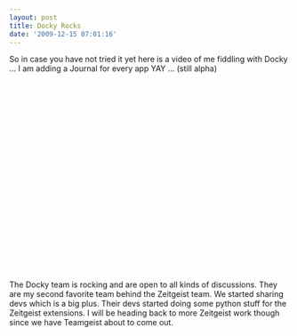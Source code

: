 ```yaml
---
layout: post
title: Docky Rocks
date: '2009-12-15 07:01:16'
---
```


So in case you have not tried it yet here is a video of me fiddling with Docky ... I am adding a Journal for every app YAY ... (still alpha)

<object width="425" height="344"><param name="movie" value="http://www.youtube.com/v/O3FYKph-kxU&hl=en_US&fs=1&rel=0"></param><param name="allowFullScreen" value="true"></param><param name="allowscriptaccess" value="always"></param><embed src="http://www.youtube.com/v/O3FYKph-kxU&hl=en_US&fs=1&rel=0" type="application/x-shockwave-flash" allowscriptaccess="always" allowfullscreen="true" width="425" height="344"></embed></object>

The Docky team is rocking and are open to all kinds of discussions. They are my second favorite team behind the Zeitgeist team. We started sharing devs which is a big plus. Their devs started doing some python stuff for the Zeitgeist extensions. I will be heading back to more Zeitgeist work though since we have Teamgeist about to come out.